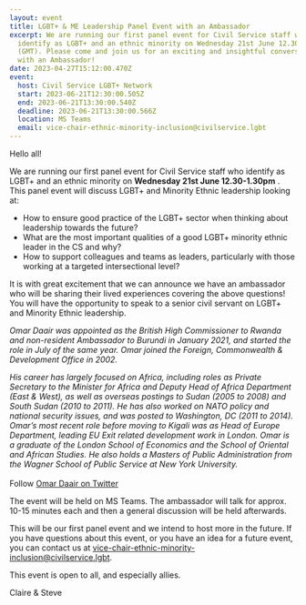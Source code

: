 ```yaml
---
layout: event
title: LGBT+ & ME Leadership Panel Event with an Ambassador
excerpt: We are running our first panel event for Civil Service staff who
  identify as LGBT+ and an ethnic minority on Wednesday 21st June 12.30-1.30pm
  (GMT). Please come and join us for an exciting and insightful conversation
  with an Ambassador!
date: 2023-04-27T15:12:00.470Z
event:
  host: Civil Service LGBT+ Network
  start: 2023-06-21T12:30:00.505Z
  end: 2023-06-21T13:30:00.540Z
  deadline: 2023-06-21T13:30:00.566Z
  location: MS Teams
  email: vice-chair-ethnic-minority-inclusion@civilservice.lgbt
---
```

<!--StartFragment-->

Hello all!

We are running our first panel event for Civil Service staff who identify as LGBT+ and an ethnic minority on **Wednesday 21st June 12.30-1.30pm** . This panel event will discuss LGBT+ and Minority Ethnic leadership looking at:

* How to ensure good practice of the LGBT+ sector when thinking about leadership towards the future?
* What are the most important qualities of a good LGBT+ minority ethnic leader in the CS and why?
* How to support colleagues and teams as leaders, particularly with those working at a targeted intersectional level?

It is with great excitement that we can announce we have an ambassador who will be sharing their lived experiences covering the above questions! You will have the opportunity to speak to a senior civil servant on LGBT+ and Minority Ethnic leadership. 

*Omar Daair was appointed as the British High Commissioner to Rwanda and non-resident Ambassador to Burundi in January 2021, and started the role in July of the same year. Omar joined the Foreign, Commonwealth & Development Office in 2002.*

*His career has largely focused on Africa, including roles as Private Secretary to the Minister for Africa and Deputy Head of Africa Department (East & West), as well as overseas postings to Sudan (2005 to 2008) and South Sudan (2010 to 2011). He has also worked on NATO policy and national security issues, and was posted to Washington, DC (2011 to 2014). Omar’s most recent role before moving to Kigali was as Head of Europe Department, leading EU Exit related development work in London. Omar is a graduate of the London School of Economics and the School of Oriental and African Studies. He also holds a Masters of Public Administration from the Wagner School of Public Service at New York University.*\
\
Follow [Omar Daair on Twitter](https://twitter.com/omardaair)

The event will be held on MS Teams. The ambassador will talk for approx. 10-15 minutes each and then a general discussion will be held afterwards. 

This will be our first panel event and we intend to host more in the future. If you have questions about this event, or you have an idea for a future event, you can contact us at [vice-chair-ethnic-minority-inclusion@civilservice.lgbt](mailto:vice-chair-ethnic-minority-inclusion@civilservice.lgbt).

This event is open to all, and especially allies.

Claire & Steve

<!--EndFragment-->